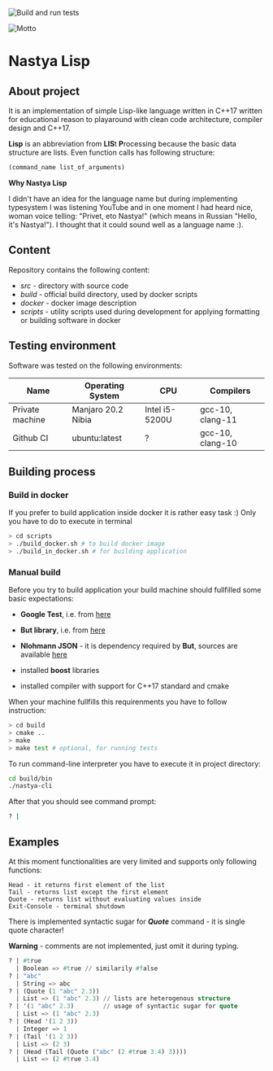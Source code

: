 
![Build and run tests](https://github.com/pawel-jarosz/nastya-lisp/workflows/Build%20and%20run%20tests/badge.svg?branch=devel?event=push)

![Motto](https://media1.tenor.com/images/fef6738d7beb047b31dc357ce23b8d72/tenor.gif?itemid=18358101 "What I think about language with female name after playaround with Julia language :)")

# Nastya Lisp

## About project

It is an implementation of simple Lisp-like language written in C++17 written for educational reason to playaround with clean code architecture, compiler design and C++17.

**Lisp** is an abbreviation from **LIS**t **P**rocessing because the basic data structure are lists. Even function calls has following structure:

```lisp
(command_name list_of_arguments)
```

**Why Nastya Lisp**

I didn't have an idea for the language name but during implementing typesystem I was listening YouTube and in one
moment I had heard nice, woman voice telling: "Privet, eto Nastya!" (which means in Russian "Hello, it's Nastya!").
I thought that it could sound well as a language name :).

## Content

Repository contains the following content:

* *src* - directory with source code
* *build* - official build directory, used by docker scripts
* *docker* - docker image description
* *scripts* - utility scripts used during development for applying formatting or building software in docker

## Testing environment

Software was tested on the following environments:


| Name | Operating System | CPU |  Compilers |
|------|------------------|-----------|------|
| Private machine   | Manjaro 20.2 Nibia | Intel i5-5200U | gcc-10, clang-11|
| Github CI | ubuntu:latest | ? | gcc-10, clang-10 |

## Building process

### Build in docker
If you prefer to build application inside docker it is rather easy task :) Only you have to do to execute in terminal

```bash
> cd scripts
> ./build_docker.sh # to build docker image
> ./build_in_docker.sh # for building application
```

### Manual build

Before you try to build application your build machine should fullfilled some basic expectations:

* **Google Test**, i.e. from [here](https://github.com/google/googletest)

* **But library**, i.e. from [here](https://github.com/el-bart/but)
* **Nlohmann JSON** - it is dependency required by **But**, sources are available  [here](https://github.com/nlohmann/json.git)
* installed **boost** libraries
* installed compiler with support for C++17 standard and cmake

When your machine fullfills this requirenments you have to follow instruction:

```bash
> cd build
> cmake ..
> make
> make test # optional, for running tests
```

To run command-line interpreter you have to execute it in project directory:

```bash
cd build/bin
./nastya-cli
```

After that you should see command prompt:

``` bash
? |
```


## Examples

At this moment functionalities are very limited and supports only following functions:

    Head - it returns first element of the list
    Tail - returns list except the first element
    Quote - returns list without evaluating values inside
    Exit-Console - terminal shutdown

There is implemented syntactic sugar for ***Quote*** command - it is single quote character!

**Warning** - comments are not implemented, just omit it during typing.

```lisp
? | #true
  | Boolean => #true // similarily #false
? | "abc"
  | String => abc
? | (Quote (1 "abc" 2.3))
  | List => (1 "abc" 2.3) // lists are heterogenous structure
? | '(1 "abc" 2.3)        // usage of syntactic sugar for quote
  | List => (1 "abc" 2.3)
? | (Head '(1 2 3))
  | Integer => 1
? | (Tail '(1 2 3))
  | List => (2 3)
? | (Head (Tail (Quote ("abc" (2 #true 3.4) 3))))
  | List => (2 #true 3.4)
```
